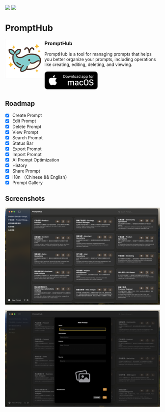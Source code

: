 
![](https://img.shields.io/badge/UI-SwiftUI-green) ![](https://img.shields.io/badge/License-MIT-orange)

# PromptHub

<img alt="AppIcon" src="./prompthub/Assets.xcassets/AppIcon.appiconset/icon-256.png" width="128px" align="left"/>

<div>
<h3>PromptHub</h3>
<p>
PromptHub is a tool for managing prompts that helps you better organize your prompts, including operations like creating, editing, deleting, and viewing.</p>
<a href="https://apps.apple.com/app/promptbox/id6742745674">
<img src="screens/macos_badge_noborder.png" width="175" alt="Download for macOS"/></a>
</div>



## Roadmap

- [x] Create Prompt
- [x] Edit Prompt
- [x] Delete Prompt
- [x] View Prompt
- [x] Search Prompt
- [x] Status Bar
- [x] Export Prompt
- [x] Import Prompt
- [x] AI Prompt Optimization
- [x] History
- [x] Share Prompt
- [x] i18n （Chinese && English）
- [x] Prompt Gallery 

## Screenshots

![PromptHub](./screens/home_page.png)

![PromptHub](./screens/add_prompt_dialog.png)
